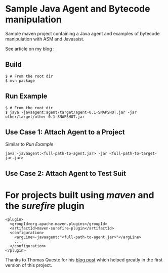 # Sample Java Agent and Bytecode manipulation 

Sample maven project containing a Java agent and examples of bytecode manipulation with ASM and Javassist.

See article on my blog : 


## Build

```
$ # From the root dir
$ mvn package
```

## Run Example

```
$ # From the root dir
$ java -javaagent:agent/target/agent-0.1-SNAPSHOT.jar -jar other/target/other-0.1-SNAPSHOT.jar
```

## Use Case 1: Attach Agent to a Project

Similar to _Run Example_
```
java -javaagent:<full-path-to-agent.jar> -jar <full-path-to-target-jar.jar>
```

## Use Case 2: Attach Agent to Test Suit

# For projects built using _maven_ and the  _surefire_ plugin

```
<plugin>
  <groupId>org.apache.maven.plugins</groupId>
  <artifactId>maven-surefire-plugin</artifactId>
  <configuration>
    <argLine>-javaagent:"<full-path-to-agent.jar>"</argLine>
    ...
  </configuration>
</plugin>
```

Thanks to Thomas Queste for his [blog post](http://tomsquest.com/blog/2014/01/intro-java-agent-and-bytecode-manipulation/) which helped greatly in the first version of this project.
